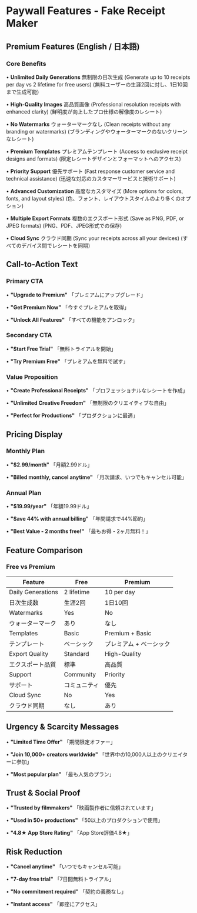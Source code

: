 # Paywall Features - Fake Receipt Maker

## Premium Features (English / 日本語)

### Core Benefits

• **Unlimited Daily Generations**
  無制限の日次生成
  (Generate up to 10 receipts per day vs 2 lifetime for free users)
  (無料ユーザーの生涯2回に対し、1日10回まで生成可能)

• **High-Quality Images**
  高品質画像
  (Professional resolution receipts with enhanced clarity)
  (鮮明度が向上したプロ仕様の解像度のレシート)

• **No Watermarks**
  ウォーターマークなし
  (Clean receipts without any branding or watermarks)
  (ブランディングやウォーターマークのないクリーンなレシート)

• **Premium Templates**
  プレミアムテンプレート
  (Access to exclusive receipt designs and formats)
  (限定レシートデザインとフォーマットへのアクセス)

• **Priority Support**
  優先サポート
  (Fast response customer service and technical assistance)
  (迅速な対応のカスタマーサービスと技術サポート)

• **Advanced Customization**
  高度なカスタマイズ
  (More options for colors, fonts, and layout styles)
  (色、フォント、レイアウトスタイルのより多くのオプション)

• **Multiple Export Formats**
  複数のエクスポート形式
  (Save as PNG, PDF, or JPEG formats)
  (PNG、PDF、JPEG形式での保存)

• **Cloud Sync**
  クラウド同期
  (Sync your receipts across all your devices)
  (すべてのデバイス間でレシートを同期)

## Call-to-Action Text

### Primary CTA
• **"Upgrade to Premium"**
  「プレミアムにアップグレード」

• **"Get Premium Now"**
  「今すぐプレミアムを取得」

• **"Unlock All Features"**
  「すべての機能をアンロック」

### Secondary CTA
• **"Start Free Trial"**
  「無料トライアルを開始」

• **"Try Premium Free"**
  「プレミアムを無料で試す」

### Value Proposition
• **"Create Professional Receipts"**
  「プロフェッショナルなレシートを作成」

• **"Unlimited Creative Freedom"**
  「無制限のクリエイティブな自由」

• **"Perfect for Productions"**
  「プロダクションに最適」

## Pricing Display

### Monthly Plan
• **"$2.99/month"**
  「月額2.99ドル」

• **"Billed monthly, cancel anytime"**
  「月次請求、いつでもキャンセル可能」

### Annual Plan
• **"$19.99/year"** 
  「年額19.99ドル」

• **"Save 44% with annual billing"**
  「年間請求で44%節約」

• **"Best Value - 2 months free!"**
  「最もお得 - 2ヶ月無料！」

## Feature Comparison

### Free vs Premium

| Feature | Free | Premium |
|---------|------|---------|
| Daily Generations | 2 lifetime | 10 per day |
| 日次生成数 | 生涯2回 | 1日10回 |
| Watermarks | Yes | No |
| ウォーターマーク | あり | なし |
| Templates | Basic | Premium + Basic |
| テンプレート | ベーシック | プレミアム + ベーシック |
| Export Quality | Standard | High-Quality |
| エクスポート品質 | 標準 | 高品質 |
| Support | Community | Priority |
| サポート | コミュニティ | 優先 |
| Cloud Sync | No | Yes |
| クラウド同期 | なし | あり |

## Urgency & Scarcity Messages

• **"Limited Time Offer"**
  「期間限定オファー」

• **"Join 10,000+ creators worldwide"**
  「世界中の10,000人以上のクリエイターに参加」

• **"Most popular plan"**
  「最も人気のプラン」

## Trust & Social Proof

• **"Trusted by filmmakers"**
  「映画製作者に信頼されています」

• **"Used in 50+ productions"**
  「50以上のプロダクションで使用」

• **"4.8★ App Store Rating"**
  「App Store評価4.8★」

## Risk Reduction

• **"Cancel anytime"**
  「いつでもキャンセル可能」

• **"7-day free trial"**
  「7日間無料トライアル」

• **"No commitment required"**
  「契約の義務なし」

• **"Instant access"**
  「即座にアクセス」